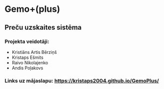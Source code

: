 # Gemo+(plus)
## Preču uzskaites sistēma
### Projekta veidotāji:
  * Kristiāns Artis Bērziņš
  * Kristaps Ešmits
  * Raivo Nikolajenko
  * Andis Poļakovs
### Links uz mājaslapu: https://kristaps2004.github.io/GemoPlus/
